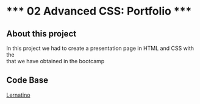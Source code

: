 # *** 02 Advanced CSS: Portfolio ***

## About this project 

In this project we had to create a presentation page in HTML and CSS with the  
that we have obtained in the bootcamp

## Code Base

[Lernatino](https:/github.com/Dovineowuor/Lernatino)
